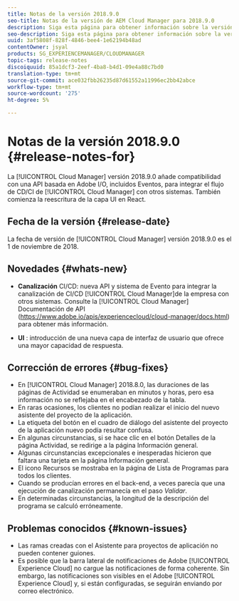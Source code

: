 ```yaml
---
title: Notas de la versión 2018.9.0
seo-title: Notas de la versión de AEM Cloud Manager para 2018.9.0
description: Siga esta página para obtener información sobre la versión 2018.9.0 de Cloud Manager.
seo-description: Siga esta página para obtener información sobre la versión 2018.9.0 de AEM Cloud Manager.
uuid: 3af5808f-828f-4846-bee4-1e62194b48ad
contentOwner: jsyal
products: SG_EXPERIENCEMANAGER/CLOUDMANAGER
topic-tags: release-notes
discoiquuid: 85a1dcf3-2eef-4ba8-b4d1-09e4a88c7bd0
translation-type: tm+mt
source-git-commit: ace032fbb26235d87d61552a11996ec2bb42abce
workflow-type: tm+mt
source-wordcount: '275'
ht-degree: 5%

---
```



# Notas de la versión 2018.9.0 {#release-notes-for}

La [!UICONTROL Cloud Manager] versión 2018.9.0 añade compatibilidad con una API basada en Adobe I/O, incluidos Eventos, para integrar el flujo de CD/CI de [!UICONTROL Cloud Manager] con otros sistemas. También comienza la reescritura de la capa UI en React.

## Fecha de la versión {#release-date}

La fecha de versión de [!UICONTROL Cloud Manager] versión 2018.9.0 es el 1 de noviembre de 2018.

## Novedades {#whats-new}

* **Canalización**  CI/CD: nueva API y sistema de Evento para integrar la canalización de CI/CD  [!UICONTROL Cloud Manager]de la empresa con otros sistemas. Consulte la [!UICONTROL Cloud Manager] Documentación de API (https://www.adobe.io/apis/experiencecloud/cloud-manager/docs.html) para obtener más información.

* **UI** : introducción de una nueva capa de interfaz de usuario que ofrece una mayor capacidad de respuesta.

## Corrección de errores {#bug-fixes}

* En [!UICONTROL Cloud Manager] 2018.8.0, las duraciones de las páginas de Actividad se enumeraban en minutos y horas, pero esa información no se reflejaba en el encabezado de la tabla.
* En raras ocasiones, los clientes no podían realizar el inicio del nuevo asistente del proyecto de la aplicación.
* La etiqueta del botón en el cuadro de diálogo del asistente del proyecto de la aplicación nuevo podía resultar confusa.
* En algunas circunstancias, si se hace clic en el botón Detalles de la página Actividad, se redirige a la página Información general.
* Algunas circunstancias excepcionales e inesperadas hicieron que faltara una tarjeta en la página Información general.
* El icono Recursos se mostraba en la página de Lista de Programas para todos los clientes.
* Cuando se producían errores en el back-end, a veces parecía que una ejecución de canalización permanecía en el paso *Validar*.
* En determinadas circunstancias, la longitud de la descripción del programa se calculó erróneamente.

## Problemas conocidos {#known-issues}

* Las ramas creadas con el Asistente para proyectos de aplicación no pueden contener guiones.
* Es posible que la barra lateral de notificaciones de Adobe [!UICONTROL Experience Cloud] no cargue las notificaciones de forma coherente. Sin embargo, las notificaciones son visibles en el Adobe [!UICONTROL Experience Cloud] y, si están configuradas, se seguirán enviando por correo electrónico.

